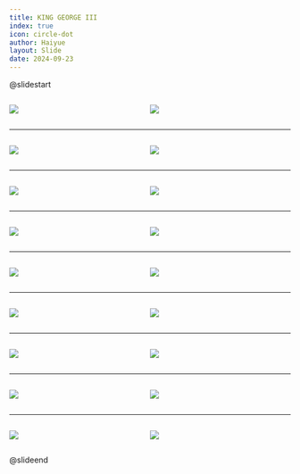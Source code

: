 ```yaml
---
title: KING GEORGE III
index: true
icon: circle-dot
author: Haiyue
layout: Slide
date: 2024-09-23
---
```

 
@slidestart

<div style="display:flex">
<div style="flex:1">

![](https://raw.githubusercontent.com/yclord/reading/refs/heads/master/english/Level-X/KING%20GEORGE%20III/001.webp)
</div>
<div style="flex:1">

![](https://raw.githubusercontent.com/yclord/reading/refs/heads/master/english/Level-X/KING%20GEORGE%20III/002.webp)
</div>
</div>

---

<div style="display:flex">
<div style="flex:1">

![](https://raw.githubusercontent.com/yclord/reading/refs/heads/master/english/Level-X/KING%20GEORGE%20III/003.webp)
</div>
<div style="flex:1">

![](https://raw.githubusercontent.com/yclord/reading/refs/heads/master/english/Level-X/KING%20GEORGE%20III/004.webp)
</div>
</div>

---

<div style="display:flex">
<div style="flex:1">

![](https://raw.githubusercontent.com/yclord/reading/refs/heads/master/english/Level-X/KING%20GEORGE%20III/005.webp)
</div>
<div style="flex:1">

![](https://raw.githubusercontent.com/yclord/reading/refs/heads/master/english/Level-X/KING%20GEORGE%20III/006.webp)
</div>
</div>

---

<div style="display:flex">
<div style="flex:1">

![](https://raw.githubusercontent.com/yclord/reading/refs/heads/master/english/Level-X/KING%20GEORGE%20III/007.webp)
</div>
<div style="flex:1">

![](https://raw.githubusercontent.com/yclord/reading/refs/heads/master/english/Level-X/KING%20GEORGE%20III/008.webp)
</div>
</div>

---

<div style="display:flex">
<div style="flex:1">

![](https://raw.githubusercontent.com/yclord/reading/refs/heads/master/english/Level-X/KING%20GEORGE%20III/009.webp)
</div>
<div style="flex:1">

![](https://raw.githubusercontent.com/yclord/reading/refs/heads/master/english/Level-X/KING%20GEORGE%20III/010.webp)
</div>
</div>

---

<div style="display:flex">
<div style="flex:1">

![](https://raw.githubusercontent.com/yclord/reading/refs/heads/master/english/Level-X/KING%20GEORGE%20III/011.webp)
</div>
<div style="flex:1">

![](https://raw.githubusercontent.com/yclord/reading/refs/heads/master/english/Level-X/KING%20GEORGE%20III/012.webp)
</div>
</div>

---

<div style="display:flex">
<div style="flex:1">

![](https://raw.githubusercontent.com/yclord/reading/refs/heads/master/english/Level-X/KING%20GEORGE%20III/013.webp)
</div>
<div style="flex:1">

![](https://raw.githubusercontent.com/yclord/reading/refs/heads/master/english/Level-X/KING%20GEORGE%20III/014.webp)
</div>
</div>

---

<div style="display:flex">
<div style="flex:1">

![](https://raw.githubusercontent.com/yclord/reading/refs/heads/master/english/Level-X/KING%20GEORGE%20III/015.webp)
</div>
<div style="flex:1">

![](https://raw.githubusercontent.com/yclord/reading/refs/heads/master/english/Level-X/KING%20GEORGE%20III/016.webp)
</div>
</div>

---

<div style="display:flex">
<div style="flex:1">

![](https://raw.githubusercontent.com/yclord/reading/refs/heads/master/english/Level-X/KING%20GEORGE%20III/017.webp)
</div>
<div style="flex:1">

![](https://raw.githubusercontent.com/yclord/reading/refs/heads/master/english/Level-X/KING%20GEORGE%20III/018.webp)
</div>
</div>

@slideend
